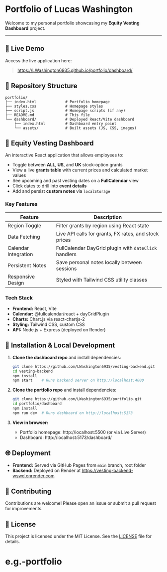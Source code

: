 # Portfolio of Lucas Washington

Welcome to my personal portfolio showcasing my **Equity Vesting Dashboard** project.

---

## 📌 Live Demo
Access the live application here:

> https://LWashington6935.github.io/portfolio/dashboard/

## 📂 Repository Structure
```
portfolio/
├── index.html             # Portfolio homepage
├── styles.css             # Homepage styles
├── script.js              # Homepage scripts (if any)
├── README.md              # This file
└── dashboard/             # Deployed React/Vite dashboard
    ├── index.html         # Dashboard entry point
    └── assets/            # Built assets (JS, CSS, images)
```

## 🚀 Equity Vesting Dashboard
An interactive React application that allows employees to:

- Toggle between **ALL**, **US**, and **UK** stock-option grants
- View a live **grants table** with current prices and calculated market values
- See upcoming and past vesting dates on a **FullCalendar** view
- Click dates to drill into **event details**
- Add and persist **custom notes** via `localStorage`

### Key Features

| Feature                      | Description                                                    |
|------------------------------|----------------------------------------------------------------|
| Region Toggle                | Filter grants by region using React state                     |
| Data Fetching                | Live API calls for grants, FX rates, and stock prices         |
| Calendar Integration         | FullCalendar DayGrid plugin with `dateClick` handlers         |
| Persistent Notes             | Save personal notes locally between sessions                  |
| Responsive Design            | Styled with Tailwind CSS utility classes                      |

### Tech Stack

- **Frontend:** React, Vite
- **Calendar:** @fullcalendar/react + dayGridPlugin
- **Charts:** Chart.js via react-chartjs-2
- **Styling:** Tailwind CSS, custom CSS
- **API:** Node.js + Express (deployed on Render)

## 🔧 Installation & Local Development

1. **Clone the dashboard repo** and install dependencies:
   ```bash
   git clone https://github.com/LWashington6935/vesting-backend.git
   cd vesting-backend
   npm install
   npm start    # Runs backend server on http://localhost:4000
   ```

2. **Clone the portfolio repo** and install dependencies:
   ```bash
   git clone https://github.com/LWashington6935/portfolio.git
   cd portfolio/dashboard
   npm install
   npm run dev  # Runs dashboard on http://localhost:5173
   ```

3. **View in browser:**
   - Portfolio homepage: http://localhost:5500 (or via Live Server)
   - Dashboard: http://localhost:5173/dashboard/

## 🌐 Deployment

- **Frontend:** Served via GitHub Pages from `main` branch, root folder
- **Backend:** Deployed on Render at https://vesting-backend-wswd.onrender.com

## 🤝 Contributing

Contributions are welcome! Please open an issue or submit a pull request for improvements.

## 📄 License

This project is licensed under the MIT License. See the [LICENSE](LICENSE) file for details.
# e.g.-portfolio
